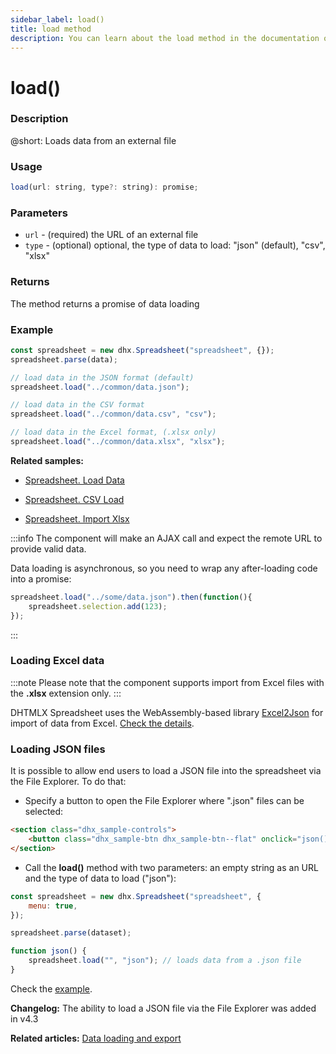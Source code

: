 ```yaml
---
sidebar_label: load()
title: load method
description: You can learn about the load method in the documentation of the DHTMLX JavaScript Spreadsheet library. Browse developer guides and API reference, try out code examples and live demos, and download a free 30-day evaluation version of DHTMLX Spreadsheet.
---
```


# load()

### Description

@short: Loads data from an external file

### Usage

~~~jsx
load(url: string, type?: string): promise;
~~~

### Parameters

- `url` - (required) the URL of an external file
- `type` - (optional) optional, the type of data to load: "json" (default), "csv", "xlsx"

### Returns

The method returns a promise of data loading

### Example

~~~jsx {5,8,11}
const spreadsheet = new dhx.Spreadsheet("spreadsheet", {});
spreadsheet.parse(data);

// load data in the JSON format (default)
spreadsheet.load("../common/data.json");

// load data in the CSV format
spreadsheet.load("../common/data.csv", "csv");

// load data in the Excel format, (.xlsx only)
spreadsheet.load("../common/data.xlsx", "xlsx");
~~~

**Related samples:**
- [Spreadsheet. Load Data](https://snippet.dhtmlx.com/ih9zmc3e)

- [Spreadsheet. CSV Load](https://snippet.dhtmlx.com/1f87y71v)

- [Spreadsheet. Import Xlsx](https://snippet.dhtmlx.com/cqlpy828)

:::info
The component will make an AJAX call and expect the remote URL to provide valid data.

Data loading is asynchronous, so you need to wrap any after-loading code into a promise:

~~~jsx
spreadsheet.load("../some/data.json").then(function(){
    spreadsheet.selection.add(123);
});
~~~
:::

### Loading Excel data

:::note
Please note that the component supports import from Excel files with the **.xlsx** extension only.
:::

DHTMLX Spreadsheet uses the WebAssembly-based library [Excel2Json](https://github.com/dhtmlx/excel2json) for import of data from Excel. [Check the details](loading_data.md#loading-excel-file-xlsx).

### Loading JSON files

It is possible to allow end users to load a JSON file into the spreadsheet via the File Explorer. To do that: 

- Specify a button to open the File Explorer where ".json" files can be selected:

~~~html
<section class="dhx_sample-controls">
    <button class="dhx_sample-btn dhx_sample-btn--flat" onclick="json()">Import json</button>
</section>
~~~


- Call the **load()** method with two parameters: an empty string as an URL and the type of data to load ("json"):

~~~jsx
const spreadsheet = new dhx.Spreadsheet("spreadsheet", {
    menu: true,
});

spreadsheet.parse(dataset);

function json() {
    spreadsheet.load("", "json"); // loads data from a .json file
}
~~~

Check the [example](https://snippet.dhtmlx.com/e3xct53l).

**Changelog:** The ability to load a JSON file via the File Explorer was added in v4.3

**Related articles:** [Data loading and export](loading_data.md)
